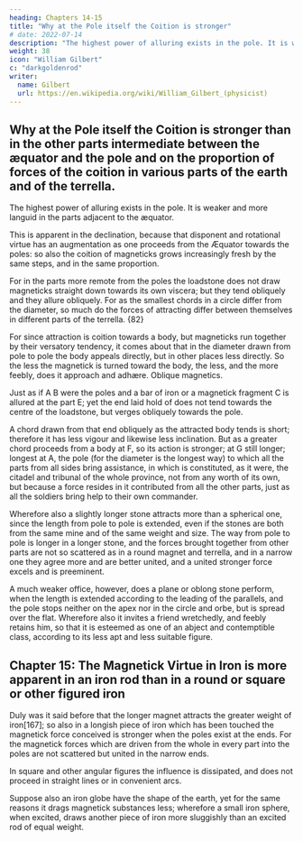 ```yaml
---
heading: Chapters 14-15
title: "Why at the Pole itself the Coition is stronger"
# date: 2022-07-14
description: "The highest power of alluring exists in the pole. It is weaker and more languid in the parts adjacent to the æquator."
weight: 38
icon: "William Gilbert"
c: "darkgoldenrod"
writer:
  name: Gilbert
  url: https://en.wikipedia.org/wiki/William_Gilbert_(physicist)
---
```



## Why at the Pole itself the Coition is stronger than in the other parts intermediate between the æquator and the pole and on the proportion of forces of the coition in various parts of the earth and of the terrella.

The highest power of alluring exists in the pole. It is weaker and more languid in the parts adjacent to the æquator.

This is apparent in the declination, because that disponent and rotational virtue has an augmentation as one proceeds from the Æquator towards the poles: so also the coition of magneticks grows increasingly fresh by the same steps, and in the same proportion. 

For in the parts more remote from the poles the loadstone does not draw magneticks straight down towards its own viscera; but they tend obliquely and they allure obliquely. For as the smallest chords in a circle differ from the diameter, so much do the forces of attracting differ between themselves in different parts of the terrella. {82}

For since attraction is coition towards a body, but magneticks run together by their versatory tendency, it comes about that in the diameter drawn from pole to pole the body appeals directly, but in other places less directly. So the less the magnetick is turned toward the body, the less, and the more feebly, does it approach and adhære. Oblique magnetics.

Just as if A B were the poles and a bar of iron or a magnetick fragment C is allured at the part E; yet the end laid hold of does not tend towards the centre of the loadstone, but verges obliquely towards the pole.

A chord drawn from that end obliquely as the attracted body tends is short; therefore it has less vigour and likewise less inclination. But as a greater chord proceeds from a body at F, so its action is stronger; at G still longer; longest at A, the pole (for the diameter is the longest way) to which all the parts from all sides bring assistance, in which is constituted, as it were, the citadel and tribunal of the whole province, not from any worth of its own, but because a force resides in it contributed from all the other parts, just as all the soldiers bring help to their own commander. 

Wherefore also a slightly longer stone attracts more than a spherical one, since the length from pole to pole is extended, even if the stones are both from the same mine and of the same weight and size. The way from pole to pole is longer in a longer stone, and the forces brought together from other parts are not so scattered as in a round magnet and terrella, and in a narrow one they agree more and are better united, and a united stronger force excels and is preeminent. 

A much weaker office, however, does a plane or oblong stone perform, when the length is extended according to the leading of the parallels, and the pole stops neither on the apex nor in the circle and orbe, but is spread over the flat. Wherefore also it invites a friend wretchedly, and feebly retains him, so that it is esteemed as one of an abject and contemptible class, according to its less apt and less suitable figure.


## Chapter 15: The Magnetick Virtue in Iron is more apparent in an iron rod than in a round or square or other figured iron

Duly was it said before that the longer magnet attracts the greater weight of iron[167]; so also in a longish piece of iron which has been touched the magnetick force conceived is stronger when the poles exist at the ends. For the magnetick forces which are driven from the whole in every part into the poles are not scattered but united in the narrow ends.

In square and other angular figures the influence is dissipated, and does not proceed in straight lines or in convenient arcs. 

Suppose also an iron globe have the shape of the earth, yet for the same reasons it drags magnetick substances less; wherefore a small iron sphere, when excited, draws another piece of iron more sluggishly than an excited rod of equal weight.
